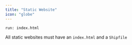 ```yaml
---
title: "Static Website"
icon: "globe"
---
```


```
run: index.html
```

<Tip>All static websites must have an `index.html` and a `Shipfile`</Tip>
